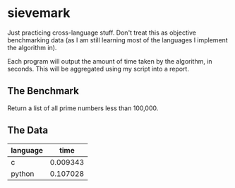 # sievemark

Just practicing cross-language stuff. Don't treat this as objective benchmarking
data (as I am still learning most of the languages I implement the algorithm in).

Each program will output the amount of time taken by the algorithm, in seconds. This will be aggregated using my script into a report.

## The Benchmark

Return a list of all prime numbers less than 100,000.

## The Data

|language|time|
|-|-|
c|0.009343
python|0.107028
